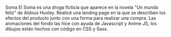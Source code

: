 Soma
El Soma es una droga ficticia que aparece en la novela "Un mundo feliz" de Aldous Huxley.
Realicé una landing page en la que se describen los efectos del producto junto con una forma para realizar una compra. 
Las animaciones del fondo las hice con ayuda de Javascript y Anime JS, los dibujos están hechos con código en CSS y Sass.
